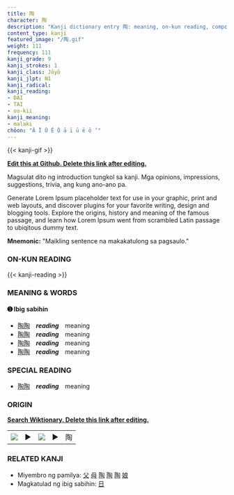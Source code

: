 ```yaml
---
title: 陶
character: 陶
description: "Kanji dictionary entry 陶: meaning, on-kun reading, compounds, origin, related kanji"
content_type: kanji
featured_image: "/陶.gif"
weight: 111
frequency: 111
kanji_grade: 9
kanji_strokes: 1
kanji_class: Jōyō
kanji_jlpt: N1
kanji_radical: 
kanji_reading: 
- DAI
- TAI
- oo-kii
kanji_meaning:
- malaki
chōon: "Ā Ī Ū Ē Ō ā ī ū ē ō ’"
---
```

[//]: # (Don't edit the line below. Kanji animated GIF code is automatically generated.)
{{< kanji-gif >}}

[//]: # (Edit below this line.)

**[Edit this at Github. Delete this link after editing.](https://github.com/tim0g/tim/tree/main/content/kanji/陶/index.md)**

Magsulat dito ng introduction tungkol sa kanji. Mga opinions, impressions, suggestions, trivia, ang kung ano-ano pa.

Generate Lorem Ipsum placeholder text for use in your graphic, print and web layouts, and discover plugins for your favorite writing, design and blogging tools. Explore the origins, history and meaning of the famous passage, and learn how Lorem Ipsum went from scrambled Latin passage to ubiqitous dummy text.
 
**Mnemonic:** "Maikling sentence na makakatulong sa pagsaulo."

### ON-KUN READING

[//]: # (Don't edit the line below. ON-KUN READING code is automatically generated.)
{{< kanji-reading >}}

### MEANING & WORDS

#### ➊ **Ibig sabihin**
  - [陶](../陶)[陶](../陶)　***reading***　meaning
  - [陶](../陶)[陶](../陶)　***reading***　meaning
  - [陶](../陶)[陶](../陶)　***reading***　meaning
  - [陶](../陶)[陶](../陶)　***reading***　meaning

### SPECIAL READING
  - [陶](../陶)[陶](../陶)　***reading***　meaning

### ORIGIN

**[Search Wiktionary. Delete this link after editing.](https://wiktionary.org/wiki/陶)**
<table class="kanji-table"><tr><td>
<img src="60px-陶-bronze.svg.png">
</td><td>▶</td><td>
<img src="60px-陶-oracle.svg.png">
</td><td>▶</td>
<td class="kanji-origin">陶</td>
</tr></table>

### RELATED KANJI
- Miyembro ng pamilya: [父](../父) [母](../母) [陶](../陶) [陶](../陶) [陶](../陶) [娘](../娘)
- Magkatulad ng ibig sabihin: [日](../日)

